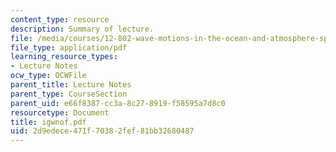 ```yaml
---
content_type: resource
description: Summary of lecture.
file: /media/courses/12-802-wave-motions-in-the-ocean-and-atmosphere-spring-2004/2d9edece471f70382fef81bb32680487_igwnof.pdf
file_type: application/pdf
learning_resource_types:
- Lecture Notes
ocw_type: OCWFile
parent_title: Lecture Notes
parent_type: CourseSection
parent_uid: e66f8387-cc3a-8c27-8919-f58595a7d8c0
resourcetype: Document
title: igwnof.pdf
uid: 2d9edece-471f-7038-2fef-81bb32680487
---
```

